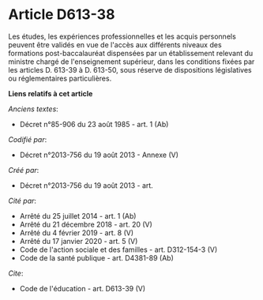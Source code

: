 # Article D613-38

Les études, les expériences professionnelles et les acquis personnels peuvent être validés en vue de l'accès aux différents
niveaux des formations post-baccalauréat dispensées par un établissement relevant du ministre chargé de l'enseignement
supérieur, dans les conditions fixées par les articles D. 613-39 à D. 613-50, sous réserve de dispositions législatives ou
réglementaires particulières.

**Liens relatifs à cet article**

_Anciens textes_:

  - Décret n°85-906 du 23 août 1985 - art. 1 (Ab)

_Codifié par_:

  - Décret n°2013-756 du 19 août 2013 -  Annexe (V)

_Créé par_:

  - Décret n°2013-756 du 19 août 2013 - art.

_Cité par_:

  - Arrêté du 25 juillet 2014 - art. 1 (Ab)
  - Arrêté du 21 décembre 2018 - art. 20 (V)
  - Arrêté du 4 février 2019 - art. 8 (V)
  - Arrêté du 17 janvier 2020 - art. 5 (V)
  - Code de l'action sociale et des familles - art. D312-154-3 (V)
  - Code de la santé publique - art. D4381-89 (Ab)

_Cite_:

  - Code de l'éducation - art. D613-39 (V)
